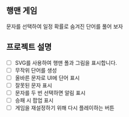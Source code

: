 ## 행맨 게임

문자를 선택하여 일정 확률로 숨겨진 단어를 풀어 보자

## 프로젝트 설명

- [ ] SVG를 사용하여 행맨 폴과 그림을 표시합니다.
- [ ] 무작위 단어를 생성
- [ ] 올바른 문자로 UI에 단어 표시
- [ ] 잘못된 문자 표시
- [ ] 문자를 두 번 선택하면 알림 표시
- [ ] 승패 시 팝업 표시
- [ ] 게임을 재설정하기 위해 다시 플레이하는 버튼
